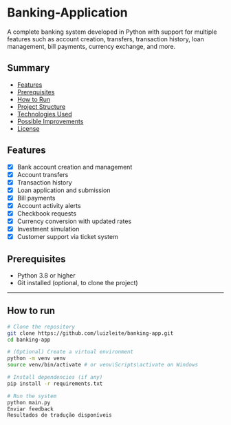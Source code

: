 # Banking-Application


A complete banking system developed in Python with support for multiple features such as account creation, transfers, transaction history, loan management, bill payments, currency exchange, and more.

## Summary

- [Features](#features)
- [Prerequisites](#prerequisites)
- [How to Run](#how-to-run)
- [Project Structure](#project-structure)
- [Technologies Used](#technologies-used)
- [Possible Improvements](#possible-improvements)
- [License](#license)

## Features

- [x] Bank account creation and management
- [x] Account transfers
- [x] Transaction history
- [x] Loan application and submission
- [x] Bill payments
- [x] Account activity alerts
- [x] Checkbook requests
- [x] Currency conversion with updated rates
- [x] Investment simulation
- [x] Customer support via ticket system

## Prerequisites

- Python 3.8 or higher
- Git installed (optional, to clone the project)

---

## How to run

```bash
# Clone the repository
git clone https://github.com/luizleite/banking-app.git
cd banking-app

# (Optional) Create a virtual environment
python -m venv venv
source venv/bin/activate # or venv\Scripts\activate on Windows

# Install dependencies (if any)
pip install -r requirements.txt

# Run the system
python main.py
Enviar feedback
Resultados de tradução disponíveis
```

